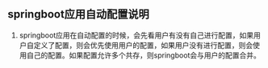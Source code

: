 ## springboot应用自动配置说明  
1. springboot应用在自动配置的时候，会先看用户有没有自己进行配置，如果用户自定义了配置，则会优先使用用户的配置，如果用户没有进行配置，则会使用自己的配置。如果配置允许多个共存，则springboot会与用户的配置合并。  
